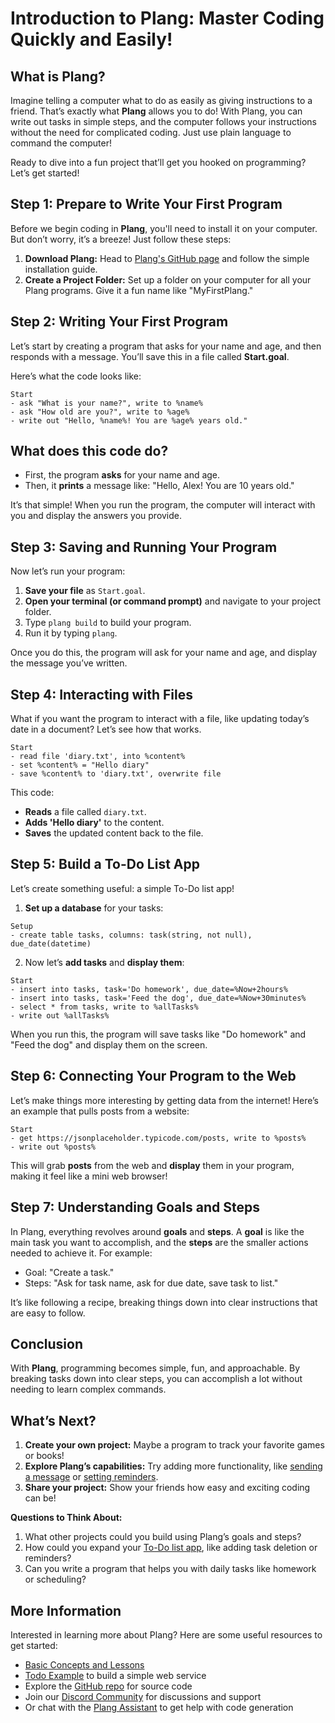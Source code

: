 # Introduction to Plang: Master Coding Quickly and Easily!

## What is Plang?

Imagine telling a computer what to do as easily as giving instructions to a friend. That’s exactly what **Plang** allows you to do! With Plang, you can write out tasks in simple steps, and the computer follows your instructions without the need for complicated coding. Just use plain language to command the computer!

Ready to dive into a fun project that’ll get you hooked on programming? Let’s get started!


## Step 1: Prepare to Write Your First Program

Before we begin coding in **Plang**, you'll need to install it on your computer. But don’t worry, it’s a breeze! Just follow these steps:

1. **Download Plang:** Head to [Plang's GitHub page](https://github.com/PLangHQ/plang/blob/main/Documentation/Install.md) and follow the simple installation guide.
2. **Create a Project Folder:** Set up a folder on your computer for all your Plang programs. Give it a fun name like "MyFirstPlang."

## Step 2: Writing Your First Program

Let’s start by creating a program that asks for your name and age, and then responds with a message. You’ll save this in a file called **Start.goal**.

Here’s what the code looks like:

```plang
Start
- ask "What is your name?", write to %name%
- ask "How old are you?", write to %age%
- write out "Hello, %name%! You are %age% years old."
```

## What does this code do?
- First, the program **asks** for your name and age.
- Then, it **prints** a message like: "Hello, Alex! You are 10 years old."

It’s that simple! When you run the program, the computer will interact with you and display the answers you provide.


## Step 3: Saving and Running Your Program

Now let’s run your program:

1. **Save your file** as `Start.goal`.
2. **Open your terminal (or command prompt)** and navigate to your project folder.
3. Type `plang build` to build your program.
4. Run it by typing `plang`.

Once you do this, the program will ask for your name and age, and display the message you’ve written.


## Step 4: Interacting with Files

What if you want the program to interact with a file, like updating today’s date in a document? Let’s see how that works.

```plang
Start
- read file 'diary.txt', into %content%
- set %content% = "Hello diary"
- save %content% to 'diary.txt', overwrite file
```

This code:
- **Reads** a file called `diary.txt`.
- **Adds 'Hello diary'** to the content.
- **Saves** the updated content back to the file.


## Step 5: Build a To-Do List App

Let’s create something useful: a simple To-Do list app!

1. **Set up a database** for your tasks:
```plang
Setup
- create table tasks, columns: task(string, not null), due_date(datetime)
```

2. Now let’s **add tasks** and **display them**:
```plang
Start
- insert into tasks, task='Do homework', due_date=%Now+2hours%
- insert into tasks, task='Feed the dog', due_date=%Now+30minutes%
- select * from tasks, write to %allTasks%
- write out %allTasks%
```

When you run this, the program will save tasks like "Do homework" and "Feed the dog" and display them on the screen. 


## Step 6: Connecting Your Program to the Web

Let’s make things more interesting by getting data from the internet! Here’s an example that pulls posts from a website:

```plang
Start
- get https://jsonplaceholder.typicode.com/posts, write to %posts%
- write out %posts%
```

This will grab **posts** from the web and **display** them in your program, making it feel like a mini web browser!

## Step 7: Understanding Goals and Steps

In Plang, everything revolves around **goals** and **steps**. A **goal** is like the main task you want to accomplish, and the **steps** are the smaller actions needed to achieve it. For example:

- Goal: "Create a task."
- Steps: "Ask for task name, ask for due date, save task to list."

It’s like following a recipe, breaking things down into clear instructions that are easy to follow.


## Conclusion

With **Plang**, programming becomes simple, fun, and approachable. By breaking tasks down into clear steps, you can accomplish a lot without needing to learn complex commands.

## What’s Next?

1. **Create your own project:** Maybe a program to track your favorite games or books!
2. **Explore Plang’s capabilities:** Try adding more functionality, like [sending a message](https://github.com/PLangHQ/plang/blob/main/Documentation/modules/PLang.Modules.MessageModule.md) or [setting reminders](https://github.com/PLangHQ/plang/blob/main/Documentation/modules/PLang.Modules.ScheduleModule.md).
3. **Share your project:** Show your friends how easy and exciting coding can be!


**Questions to Think About:**

1. What other projects could you build using Plang’s goals and steps?
2. How could you expand your [To-Do list app](https://github.com/PLangHQ/plang/blob/main/Documentation/Todo_webservice.md), like adding task deletion or reminders?
3. Can you write a program that helps you with daily tasks like homework or scheduling?

## More Information

Interested in learning more about Plang? Here are some useful resources to get started:

- [Basic Concepts and Lessons](https://github.com/PLangHQ/plang/blob/main/Documentation/blogs/Lesson%202.md)
- [Todo Example](https://github.com/PLangHQ/plang/blob/main/Documentation/Todo_webservice.md) to build a simple web service
- Explore the [GitHub repo](https://github.com/PLangHQ/) for source code
- Join our [Discord Community](https://discord.gg/A8kYUymsDD) for discussions and support
- Or chat with the [Plang Assistant](https://chatgpt.com/g/g-Av6oopRtu-plang-help-code-generator) to get help with code generation